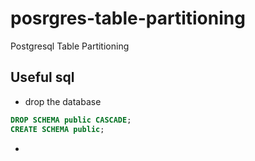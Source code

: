 # posrgres-table-partitioning
Postgresql Table Partitioning


## Useful sql
  - drop the database
  ```sql
  DROP SCHEMA public CASCADE;
  CREATE SCHEMA public;
  ```
  -